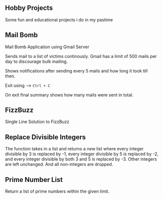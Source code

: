 Hobby Projects
--------------

Some fun and educational projects i do in my pastime


Mail Bomb
--------- 

Mail Bomb Application using Gmail Server

Sends mail to a list of victims continously.  Gmail has a limit of 500
mails per day to discourage bulk mailing.

Shows notifications after sending every 5 mails and how long it took
till then.

Exit using --> `Ctrl + C`

On exit final summary shows how many mails were sent in total.


FizzBuzz
--------

Single Line Solution to FizzBuzz


Replace Divisible Integers
--------------------------

The function takes in a list and returns a new list where every
integer divisible by 3 is replaced by -1, every integer divisible by 5
is replaced by -2, and every integer divisible by both 3 and 5 is
replaced by -3. Other integers are left unchanged. And all
non-integers are dropped.

Prime Number List
-----------------

Return a list of prime numbers within the given limit.